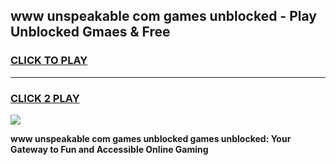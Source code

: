 
## www unspeakable com games unblocked - Play Unblocked Gmaes & Free
<h3>
<a href="https://news.freeplayer.one?title=www_unspeakable_com_games_unblocked&ref=16F">CLICK TO PLAY</a></h3>
<hr>

<h3>
<a href="https://news.freeplayer.one?title=www_unspeakable_com_games_unblocked&ref=16F">CLICK 2 PLAY</a>
  
</h3>

<a href="https://news.freeplayer.one?title=www_unspeakable_com_games_unblocked&ref=16F/"><img src="https://clearcache.store/games.png"></a>


**www unspeakable com games unblocked games unblocked: Your Gateway to Fun and Accessible Online Gaming**
